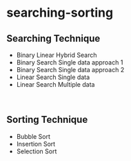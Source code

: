 # searching-sorting
<h2>Searching Technique</h2>
<ul>
    <li><a href="searching/binaryLinearHybridSearch.c" style="text-decoration: none;">Binary Linear Hybrid Search</a></li>
    <li><a href="searching/binarySearchSingleData.c" style="text-decoration: none;">Binary Search Single data approach 1</a></li>
    <li><a href="searching/binarySearchSingleDataApproach2.c" style="text-decoration: none;">Binary Search Single data approach 2</a></li>
    <li><a href="searching/linearSearchSingleData.c" style="text-decoration: none;">Linear Search Single data</a></li>
    <li><a href="searching/linearSearchMultipleData.c" style="text-decoration: none;">Linear Search Multiple data</a></li>
</ul>
<br>
<h2>Sorting Technique</h2>
<ul>
    <li><a href="sorting/bubbleSort.c" style="text-decoration: none;">Bubble Sort</a></li>
    <li><a href="sorting/insertionSort.c" style="text-decoration: none;">Insertion Sort</a></li>
    <li><a href="sorting/selectionSort.c" style="text-decoration: none;">Selection Sort</a></li>
</ul>